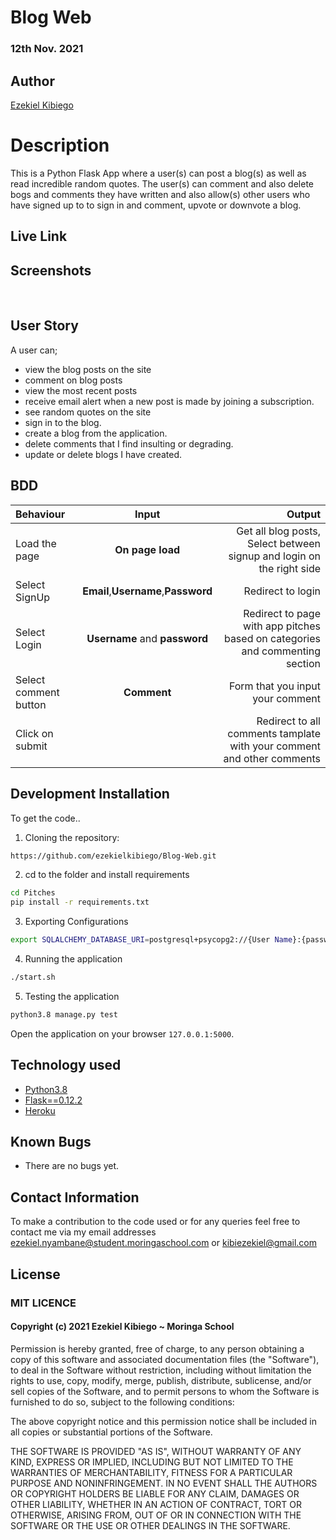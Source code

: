 # Blog Web 

### 12th Nov. 2021

## Author

[Ezekiel Kibiego](https://github.com/ezekielkibiego)

# Description
This  is a Python Flask App where a user(s) can post a blog(s) as well as read incredible random quotes. The user(s) can comment and also delete bogs and comments they have written and also allow(s) other users who have signed up to to sign in and comment, upvote or downvote a blog.

## Live Link


## Screenshots

<img src="">
<img src="">
<img src="">
<img src="">




## User Story
  A user can;
* view the blog posts on the site
* comment on blog posts
* view the most recent posts
* receive email alert when a new post is made by joining a subscription.
* see random quotes on the site
* sign in to the blog.
* create a blog from the application.
* delete comments that I find insulting or degrading.
* update or delete blogs I have created.

## BDD

| Behaviour | Input | Output |
| :---------------- | :---------------: | ------------------: |
| Load the page | **On page load** | Get all blog posts, Select between signup and login on the right side|
| Select SignUp| **Email**,**Username**,**Password** | Redirect to login|
| Select Login | **Username** and **password** | Redirect to page with app pitches based on categories and commenting section|
| Select comment button | **Comment** | Form that you input your comment|
| Click on submit |  | Redirect to all comments tamplate with your comment and other comments|





## Development Installation
To get the code..

1. Cloning the repository:
  ```bash
  https://github.com/ezekielkibiego/Blog-Web.git
  ```
2. cd to the folder and install requirements
  ```bash
  cd Pitches
  pip install -r requirements.txt
  ```
3. Exporting Configurations
  ```bash
  export SQLALCHEMY_DATABASE_URI=postgresql+psycopg2://{User Name}:{password}@localhost/{database name}
  ```
4. Running the application
  ```bash
  ./start.sh
  ```
5. Testing the application
  ```bash
  python3.8 manage.py test
  ```
Open the application on your browser `127.0.0.1:5000`.


## Technology used

* [Python3.8](https://www.python.org/)
* [Flask==0.12.2](http://flask.pocoo.org/)
* [Heroku](https://heroku.com)


## Known Bugs
* There are no bugs yet.

## Contact Information 

To make a contribution to the code used or for any queries feel free to contact me via my email addresses ezekiel.nyambane@student.moringaschool.com or kibiezekiel@gmail.com

## License

### MIT LICENCE

#### Copyright (c) 2021 **Ezekiel Kibiego** ~ Moringa School

Permission is hereby granted, free of charge, to any person obtaining a copy of this software and associated documentation files (the "Software"), to deal in the Software without restriction, including without limitation the rights to use, copy, modify, merge, publish, distribute, sublicense, and/or sell copies of the Software, and to permit persons to whom the Software is furnished to do so, subject to the following conditions:

The above copyright notice and this permission notice shall be included in all copies or substantial portions of the Software.

THE SOFTWARE IS PROVIDED "AS IS", WITHOUT WARRANTY OF ANY KIND, EXPRESS OR IMPLIED, INCLUDING BUT NOT LIMITED TO THE WARRANTIES OF MERCHANTABILITY, FITNESS FOR A PARTICULAR PURPOSE AND NONINFRINGEMENT. IN NO EVENT SHALL THE AUTHORS OR COPYRIGHT HOLDERS BE LIABLE FOR ANY CLAIM, DAMAGES OR OTHER LIABILITY, WHETHER IN AN ACTION OF CONTRACT, TORT OR 
OTHERWISE, ARISING FROM, OUT OF OR IN CONNECTION WITH THE SOFTWARE OR THE USE OR OTHER DEALINGS IN THE SOFTWARE.